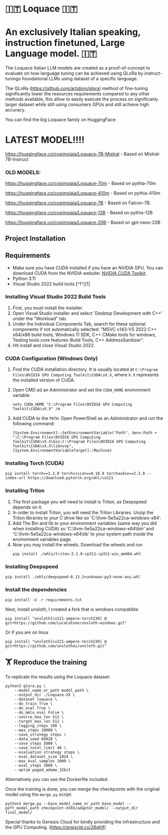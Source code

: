 # 🇮🇹 Loquace 🇮🇹 
# An exclusively Italian speaking, instruction finetuned, Large Language model. 🇮🇹

The Loquace Italian LLM models are created as a proof-of-concept to evaluate on how language tuning can be achieved using QLoRa by instruct-tunings foundational LLMs using dataset of a specific language.

The QLoRa (https://github.com/artidoro/qlora) method of fine-tuning significantly lower the resources requirements compared to any other methods available, this allow to easily execute the process on significanly larger dataset while still using consumers GPUs and still achieve high accuracy.

You can find the big Loquace family on HuggingFace:

# LATEST MODEL!!!!
https://huggingface.co/cosimoiaia/Loquace-7B-Mistral -  Based on Mistral-7B-Instruct

### OLD MODELS:
https://huggingface.co/cosimoiaia/Loquace-70m   -   Based on pythia-70m

https://huggingface.co/cosimoiaia/Loquace-410m  -   Based on pythia-410m

https://huggingface.co/cosimoiaia/Loquace-7B    -   Based on Falcon-7B.

https://huggingface.co/cosimoiaia/Loquace-12B   -   Based on pythia-12B

https://huggingface.co/cosimoiaia/Loquace-20B   -   Based on gpt-neox-20B

## Project Installation

## Requirements

- Make sure you have CUDA installed if you have an NVIDIA GPU. You can download CUDA from the NVIDIA website: [NVIDIA CUDA Toolkit](https://developer.nvidia.com/cuda-downloads).
- Python 3.11
- Visual Studio 2022 build tools [^1^][1]

### Installing Visual Studio 2022 Build Tools

1. First, you must install the installer.
2. Open Visual Studio installer and select 'Desktop Development with C++' under the "Workload" tab.
3. Under the Individual Components Tab, search for these optional components if not automatically selected: "MSVC v143-VS 2022 C++ x64/x86 build tools, Windows 11 SDK, C++ CMake tools for windows, Testing tools core features-Build Tools, C++ AddressSanitizer".
4. Hit install and close Visual Studio 2022.

### CUDA Configuration (Windows Only)

1. Find the CUDA installation directory. It is usually located at `C:\Program Files\NVIDIA GPU Computing Toolkit\CUDA\vX.X`, where `X.X` represents the installed version of CUDA.
2. Open CMD ad an Administrator and set the `CUDA_HOME` environment variable:
   ```
   setx CUDA_HOME "C:\Program Files\NVIDIA GPU Computing Toolkit\CUDA\vX.X" /m
   ```

3. Add CUDA to the `PATH`:
   Open PowerShell as an Administrator and run the following command:
   ```
   [System.Environment]::SetEnvironmentVariable("Path", $env:Path + ";C:\Program Files\NVIDIA GPU Computing Toolkit\CUDA\vX.X\bin;C:\Program Files\NVIDIA GPU Computing Toolkit\CUDA\vX.X\libnvvp", [System.EnvironmentVariableTarget]::Machine)

   ```

### Installing Torch (CUDA)

```
pip install torch==2.3.0 torchvision==0.18.0 torchaudio==2.3.0 --index-url https://download.pytorch.org/whl/cu121
```

### Installing Triton

1. The first package you will need to install is Triton, as Deepspeed depends on it.
2. In order to install Triton, you will need the Triton Libraries. Unzip the Triton libraries to your C drive like so 'C:\llvm-5e5a22ca-windows-x64'.
3. Add The Bin and lib to your environment variables (same way you did when installing CUDA) so 'C:\llvm-5e5a22ca-windows-x64\bin' and 'C:\llvm-5e5a22ca-windows-x64\lib' to your system path inside the environment variables page.
4. Now you may install the wheels. Download the wheels and run 
    ```
    pip install ./whls/triton-2.1.0-cp311-cp311-win_amd64.whl
    ```

### Installing Deepspeed

```
pip install ./whls/deepspeed-0.13.1+unknown-py3-none-any.whl
```

### Install the dependencies

```
pip install -U -r requirements.txt
```
Next, install unsloth, I created a fork that is windows compatible:
```
pip install "unsloth[cu121-ampere-torch230] @ git+https://github.com/LucaCatone/unsloth-windows.git"
```
Or if you are on linux
```
pip install "unsloth[cu121-ampere-torch230] @ git+https://github.com/unslothai/unsloth.git"
```


## 🏋️ Reproduce the training 
To replicate the results using the Loquace dataset:

```
python3 qlora.py \
    --model_name_or_path model_path \
    --output_dir ./Loquace-XX \
    --dataset loquace \
    --do_train True \
    --do_eval True \
    --do_mmlu_eval False \
    --source_max_len 512 \
    --target_max_len 512 \
    --logging_steps 100 \
    --max_steps 10000 \
    --save_strategy steps \
    --data_seed 69420 \
    --save_steps 5000 \
    --save_total_limit 40 \
    --evaluation_strategy steps \
    --eval_dataset_size 1024 \
    --max_eval_samples 1000 \
    --eval_steps 1000 \
    --optim paged_adamw_32bit
```

Alternatively you can use the Dockerfile included.

Once the training is done, you can merge the checkpoints with the original model using the `merge.py` script:
```
python3 merge.py --base_model_name_or_path base_model --peft_model_path checkpoint-XXXX/adapter_model/ --output_dir final_model/ 
```


Special thanks to Genesis Cloud for kindly providing the infrastructure and the GPU Computing. (https://gnsiscld.co/26qhlf)
